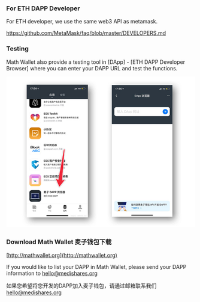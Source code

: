 ### For ETH DAPP Developer

For ETH developer, we use the same web3 API as metamask.

https://github.com/MetaMask/faq/blob/master/DEVELOPERS.md


### Testing

Math Wallet also provide a testing tool in [DApp] - [ETH DAPP Developer Browser] where you can enter your DAPP URL and test the functions.

![](https://github.com/MediShares/mds-eosjs/blob/master/image/testing.jpg)


### Download Math Wallet 麦子钱包下载

[http://mathwallet.org](http://mathwallet.org)

If you would like to list your DAPP in Math Wallet, please send your DAPP information to hello@medishares.org

如果您希望将您开发的DAPP加入麦子钱包，请通过邮箱联系我们 hello@medishares.org
